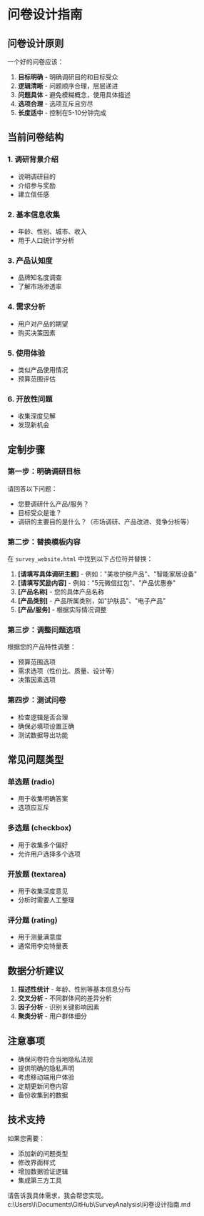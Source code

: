 # 问卷设计指南

## 问卷设计原则

一个好的问卷应该：
1. **目标明确** - 明确调研目的和目标受众
2. **逻辑清晰** - 问题顺序合理，层层递进
3. **问题具体** - 避免模糊概念，使用具体描述
4. **选项合理** - 选项互斥且穷尽
5. **长度适中** - 控制在5-10分钟完成

## 当前问卷结构

### 1. 调研背景介绍
- 说明调研目的
- 介绍参与奖励
- 建立信任感

### 2. 基本信息收集
- 年龄、性别、城市、收入
- 用于人口统计学分析

### 3. 产品认知度
- 品牌知名度调查
- 了解市场渗透率

### 4. 需求分析
- 用户对产品的期望
- 购买决策因素

### 5. 使用体验
- 类似产品使用情况
- 预算范围评估

### 6. 开放性问题
- 收集深度见解
- 发现新机会

## 定制步骤

### 第一步：明确调研目标
请回答以下问题：
- 您要调研什么产品/服务？
- 目标受众是谁？
- 调研的主要目的是什么？（市场调研、产品改进、竞争分析等）

### 第二步：替换模板内容
在 `survey_website.html` 中找到以下占位符并替换：

1. **[请填写具体调研主题]** - 例如："美妆护肤产品"、"智能家居设备"
2. **[请填写奖励内容]** - 例如："5元微信红包"、"产品优惠券"
3. **[产品名称]** - 您的具体产品名称
4. **[产品类别]** - 产品所属类别，如"护肤品"、"电子产品"
5. **[产品/服务]** - 根据实际情况调整

### 第三步：调整问题选项
根据您的产品特性调整：
- 预算范围选项
- 需求选项（性价比、质量、设计等）
- 决策因素选项

### 第四步：测试问卷
- 检查逻辑是否合理
- 确保必填项设置正确
- 测试数据导出功能

## 常见问题类型

### 单选题 (radio)
- 用于收集明确答案
- 选项应互斥

### 多选题 (checkbox)
- 用于收集多个偏好
- 允许用户选择多个选项

### 开放题 (textarea)
- 用于收集深度意见
- 分析时需要人工整理

### 评分题 (rating)
- 用于测量满意度
- 通常用李克特量表

## 数据分析建议

1. **描述性统计** - 年龄、性别等基本信息分布
2. **交叉分析** - 不同群体间的差异分析
3. **因子分析** - 识别关键影响因素
4. **聚类分析** - 用户群体细分

## 注意事项

- 确保问卷符合当地隐私法规
- 提供明确的隐私声明
- 考虑移动端用户体验
- 定期更新问卷内容
- 备份收集到的数据

## 技术支持

如果您需要：
- 添加新的问题类型
- 修改界面样式
- 增加数据验证逻辑
- 集成第三方工具

请告诉我具体需求，我会帮您实现。</content>
<parameter name="filePath">c:\Users\l\Documents\GitHub\SurveyAnalysis\问卷设计指南.md